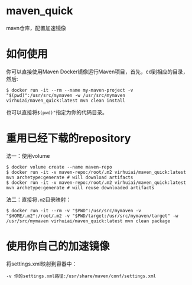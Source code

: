 # maven_quick
mavn仓库，配置加速镜像



# 如何使用

你可以直接使用Maven Docker镜像运行Maven项目，首先，cd到相应的目录，然后:



```
$ docker run -it --rm --name my-maven-project -v "$(pwd)":/usr/src/mymaven -w /usr/src/mymaven virhuiai/maven_quick:latest mvn clean install
```



也可以直接将`$(pwd)"`指定为你的代码目录。



# 重用已经下载的repository

法一：使用volume



```
$ docker volume create --name maven-repo
$ docker run -it -v maven-repo:/root/.m2 virhuiai/maven_quick:latest mvn archetype:generate # will download artifacts
$ docker run -it -v maven-repo:/root/.m2 virhuiai/maven_quick:latest mvn archetype:generate # will reuse downloaded artifacts
```



法二：直接将`.m2`目录映射：



```
$ docker run -it --rm -v "$PWD":/usr/src/mymaven -v "$HOME/.m2":/root/.m2 -v "$PWD/target:/usr/src/mymaven/target" -w /usr/src/mymaven virhuiai/maven_quick:latest mvn clean package  
```



# 使用你自己的加速镜像



将settings.xml映射到容器中：



```
-v 你的settings.xml路径:/usr/share/maven/conf/settings.xml
```

